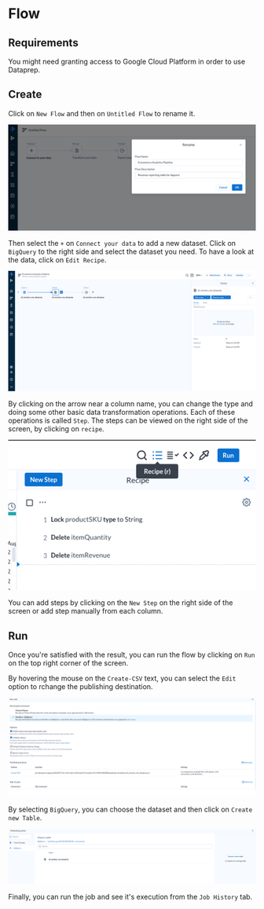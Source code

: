 # Flow
## Requirements
You might need granting access to Google Cloud Platform in order to use Dataprep.

## Create
Click on `New Flow` and then on `Untitled Flow` to rename it.

![Rename Flow](../../../images/cloud/gcp_1.png)

Then select the `+` on `Connect your data` to add a new dataset.
Click on `BigQuery` to the right side and select the dataset you need.
To have a look at the data, click on `Edit Recipe`.

![Edit Recipe](../../../images/cloud/gcp_2.png)

By clicking on the arrow near a column name, you can change the type and doing some other basic data transformation operations.
Each of these operations is called `Step`. The steps can be viewed on the right side of the screen, by clicking on `recipe`.

![Recipe Steps](../../../images/cloud/gcp_3.png)

You can add steps by clicking on the `New Step` on the right side of the screen or add step manually from each column.

## Run
Once you're satisfied with the result, you can run the flow by clicking on `Run` on the top right corner of the screen.

By hovering the mouse on the `Create-CSV` text, you can select the `Edit` option to rchange the publishing destination.

![Publish](../../../images/cloud/gcp_4.png)

By selecting `BigQuery`, you can choose the dataset and then click on `Create new Table`.

![Create New Table](../../../images/cloud/gcp_5.png)

Finally, you can run the job and see it's execution from the `Job History` tab.

